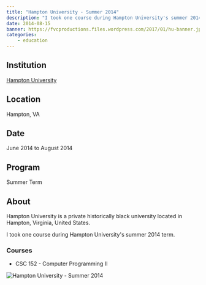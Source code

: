 ```yaml
---
title: "Hampton University - Summer 2014"
description: "I took one course during Hampton University's summer 2014 term."
date: 2014-08-15
banner: https://fvcproductions.files.wordpress.com/2017/01/hu-banner.jpg
categories:
    - education
---
```


## Institution

[Hampton University](https://hamptonu.edu "Hampton University")

## Location

Hampton, VA

## Date

June 2014 to August 2014

## Program

Summer Term

## About

Hampton University is a private historically black university located in Hampton, Virginia, United States.

I took one course during Hampton University's summer 2014 term.

### Courses

* CSC 152 - Computer Programming II

![Hampton University - Summer 2014](https://fvcproductions.files.wordpress.com/2017/01/hu-banner.jpg)
